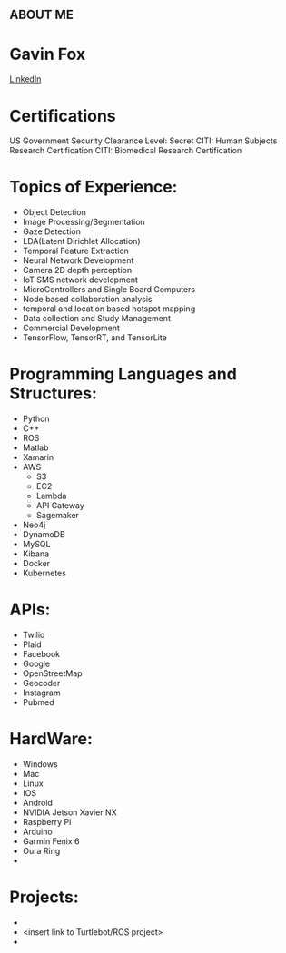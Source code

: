 ## ABOUT ME


# Gavin Fox
[LinkedIn](www.linkedin.com/in/gavin-fox4)

# Certifications
US Government Security Clearance Level: Secret
CITI: Human Subjects Research Certification
CITI: Biomedical Research Certification

# Topics of Experience:

- Object Detection
- Image Processing/Segmentation
- Gaze Detection
- LDA(Latent Dirichlet Allocation)
- Temporal Feature Extraction
- Neural Network Development
- Camera 2D depth perception
- IoT SMS network development
- MicroControllers and Single Board Computers
- Node based collaboration analysis
- temporal and location based hotspot mapping
- Data collection and Study Management
- Commercial Development
- TensorFlow, TensorRT, and TensorLite

# Programming Languages and Structures:
- Python
- C++
- ROS
- Matlab
- Xamarin
- AWS
  - S3
  - EC2
  - Lambda
  - API Gateway
  - Sagemaker
- Neo4j 
- DynamoDB
- MySQL
- Kibana
- Docker
- Kubernetes

# APIs:
- Twilio
- Plaid
- Facebook
- Google
- OpenStreetMap
- Geocoder
- Instagram
- Pubmed

# HardWare:
- Windows
- Mac
- Linux
- IOS
- Android
- NVIDIA Jetson Xavier NX
- Raspberry Pi
- Arduino 
- Garmin Fenix 6
- Oura Ring
- 


# Projects:

- <insert link to instagram scraping project>
- <insert link to Turtlebot/ROS project>
- <insert link to Pill Container Project> 
